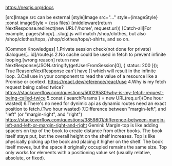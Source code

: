 https://nextjs.org/docs

[src]Image src can be external
[style]Image src="..." style={imageStyle} ;const imageStyle = {css files}
[middleware]return NextResponse.redirect(new URL('/home', request.url))
[Catch-all]For example, pages/shop/[...slug].js will match /shop/clothes, but also /shop/clothes/tops, /shop/clothes/tops/t-shirts, and so on.

[Common Knowledges]
1.Private session check(not done for private) dialogue/[...id]/route.js
2.No cache could be used in fetch to prevent infinite looping.[wrong reason]
return new NextResponse(JSON.stringify(getUserFromSession[0], { status: 200 }));
True Reason:NextResponse can't have [] which will result in the infinite loop.
3.Call use in your component to read the value of a resource like a Promise or context.
https://react.dev/reference/react/use
4.Why is my fetch request being called twice?
https://stackoverflow.com/questions/50029580/why-is-my-fetch-request-being-called-twice
5.const { searchParams } = new URL(req.url)(One hour wasted)
6.There's no need for dynimic api as dynamic routes need an exact position to fetch.(Two hour wasted)
7.Difference between "margin-left", and "left" (or "margin-right", and "right")
https://stackoverflow.com/questions/3859801/difference-between-margin-left-and-left-or-margin-right-and-right
Gemini:
Margin-top is like adding spacers on top of the book to create distance from other books. The book itself stays put, but the overall height on the shelf increases.
Top is like physically picking up the book and placing it higher on the shelf. The book itself moves, but the space it originally occupied remains the same size.
Top only works for elements with a positioning value set (usually relative, absolute, or fixed).